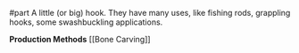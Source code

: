 #part 
A little (or big) hook. They have many uses, like fishing rods, grappling hooks, some swashbuckling applications.

**Production Methods**
[[Bone Carving]]